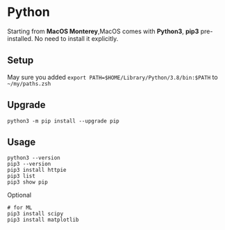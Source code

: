 # Python

Starting from **MacOS Monterey**,MacOS comes with **Python3**, **pip3** pre-installed. No need to install it explicitly.

## Setup

May sure you added `export PATH=$HOME/Library/Python/3.8/bin:$PATH` to `~/my/paths.zsh`

## Upgrade

```shell
python3 -m pip install --upgrade pip
```

## Usage  

```shell
python3 --version
pip3 --version
pip3 install httpie
pip3 list
pip3 show pip
```

Optional

```shell
# for ML
pip3 install scipy
pip3 install matplotlib
```
